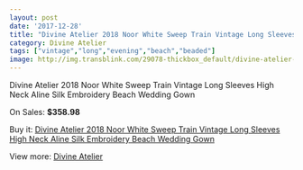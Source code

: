 ```yaml
---
layout: post
date: '2017-12-28'
title: "Divine Atelier 2018 Noor White Sweep Train Vintage Long Sleeves High Neck Aline Silk Embroidery Beach Wedding Gown"
category: Divine Atelier
tags: ["vintage","long","evening","beach","beaded"]
image: http://img.transblink.com/29078-thickbox_default/divine-atelier-2018-noor-white-sweep-train-vintage-long-sleeves-high-neck-aline-silk-embroidery-beach-wedding-gown.jpg
---
```

Divine Atelier 2018 Noor White Sweep Train Vintage Long Sleeves High Neck Aline Silk Embroidery Beach Wedding Gown

On Sales: **$358.98**
<a href="https://www.transblink.com/en/divine-atelier/9489-divine-atelier-2018-noor-white-sweep-train-vintage-long-sleeves-high-neck-aline-silk-embroidery-beach-wedding-gown.html"><amp-img layout="responsive" width="600" height="600" src="//img.transblink.com/29078-thickbox_default/divine-atelier-2018-noor-white-sweep-train-vintage-long-sleeves-high-neck-aline-silk-embroidery-beach-wedding-gown.jpg" alt="Divine Atelier 2018 Noor White Sweep Train Vintage Long Sleeves High Neck Aline Silk Embroidery Beach Wedding Gown 0" /></a>
<a href="https://www.transblink.com/en/divine-atelier/9489-divine-atelier-2018-noor-white-sweep-train-vintage-long-sleeves-high-neck-aline-silk-embroidery-beach-wedding-gown.html"><amp-img layout="responsive" width="600" height="600" src="//img.transblink.com/29085-thickbox_default/divine-atelier-2018-noor-white-sweep-train-vintage-long-sleeves-high-neck-aline-silk-embroidery-beach-wedding-gown.jpg" alt="Divine Atelier 2018 Noor White Sweep Train Vintage Long Sleeves High Neck Aline Silk Embroidery Beach Wedding Gown 1" /></a>
<a href="https://www.transblink.com/en/divine-atelier/9489-divine-atelier-2018-noor-white-sweep-train-vintage-long-sleeves-high-neck-aline-silk-embroidery-beach-wedding-gown.html"><amp-img layout="responsive" width="600" height="600" src="//img.transblink.com/29084-thickbox_default/divine-atelier-2018-noor-white-sweep-train-vintage-long-sleeves-high-neck-aline-silk-embroidery-beach-wedding-gown.jpg" alt="Divine Atelier 2018 Noor White Sweep Train Vintage Long Sleeves High Neck Aline Silk Embroidery Beach Wedding Gown 2" /></a>
<a href="https://www.transblink.com/en/divine-atelier/9489-divine-atelier-2018-noor-white-sweep-train-vintage-long-sleeves-high-neck-aline-silk-embroidery-beach-wedding-gown.html"><amp-img layout="responsive" width="600" height="600" src="//img.transblink.com/29083-thickbox_default/divine-atelier-2018-noor-white-sweep-train-vintage-long-sleeves-high-neck-aline-silk-embroidery-beach-wedding-gown.jpg" alt="Divine Atelier 2018 Noor White Sweep Train Vintage Long Sleeves High Neck Aline Silk Embroidery Beach Wedding Gown 3" /></a>
<a href="https://www.transblink.com/en/divine-atelier/9489-divine-atelier-2018-noor-white-sweep-train-vintage-long-sleeves-high-neck-aline-silk-embroidery-beach-wedding-gown.html"><amp-img layout="responsive" width="600" height="600" src="//img.transblink.com/29082-thickbox_default/divine-atelier-2018-noor-white-sweep-train-vintage-long-sleeves-high-neck-aline-silk-embroidery-beach-wedding-gown.jpg" alt="Divine Atelier 2018 Noor White Sweep Train Vintage Long Sleeves High Neck Aline Silk Embroidery Beach Wedding Gown 4" /></a>
<a href="https://www.transblink.com/en/divine-atelier/9489-divine-atelier-2018-noor-white-sweep-train-vintage-long-sleeves-high-neck-aline-silk-embroidery-beach-wedding-gown.html"><amp-img layout="responsive" width="600" height="600" src="//img.transblink.com/29081-thickbox_default/divine-atelier-2018-noor-white-sweep-train-vintage-long-sleeves-high-neck-aline-silk-embroidery-beach-wedding-gown.jpg" alt="Divine Atelier 2018 Noor White Sweep Train Vintage Long Sleeves High Neck Aline Silk Embroidery Beach Wedding Gown 5" /></a>
<a href="https://www.transblink.com/en/divine-atelier/9489-divine-atelier-2018-noor-white-sweep-train-vintage-long-sleeves-high-neck-aline-silk-embroidery-beach-wedding-gown.html"><amp-img layout="responsive" width="600" height="600" src="//img.transblink.com/29080-thickbox_default/divine-atelier-2018-noor-white-sweep-train-vintage-long-sleeves-high-neck-aline-silk-embroidery-beach-wedding-gown.jpg" alt="Divine Atelier 2018 Noor White Sweep Train Vintage Long Sleeves High Neck Aline Silk Embroidery Beach Wedding Gown 6" /></a>
<a href="https://www.transblink.com/en/divine-atelier/9489-divine-atelier-2018-noor-white-sweep-train-vintage-long-sleeves-high-neck-aline-silk-embroidery-beach-wedding-gown.html"><amp-img layout="responsive" width="600" height="600" src="//img.transblink.com/29079-thickbox_default/divine-atelier-2018-noor-white-sweep-train-vintage-long-sleeves-high-neck-aline-silk-embroidery-beach-wedding-gown.jpg" alt="Divine Atelier 2018 Noor White Sweep Train Vintage Long Sleeves High Neck Aline Silk Embroidery Beach Wedding Gown 7" /></a>

Buy it: [Divine Atelier 2018 Noor White Sweep Train Vintage Long Sleeves High Neck Aline Silk Embroidery Beach Wedding Gown](https://www.transblink.com/en/divine-atelier/9489-divine-atelier-2018-noor-white-sweep-train-vintage-long-sleeves-high-neck-aline-silk-embroidery-beach-wedding-gown.html "Divine Atelier 2018 Noor White Sweep Train Vintage Long Sleeves High Neck Aline Silk Embroidery Beach Wedding Gown")

View more: [Divine Atelier](https://www.transblink.com/en/86-divine-atelier "Divine Atelier")